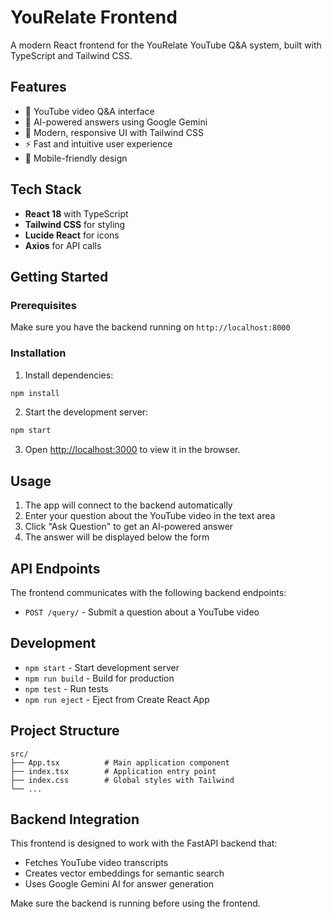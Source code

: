 # YouRelate Frontend

A modern React frontend for the YouRelate YouTube Q&A system, built with TypeScript and Tailwind CSS.

## Features

- 🎥 YouTube video Q&A interface
- 🤖 AI-powered answers using Google Gemini
- 🎨 Modern, responsive UI with Tailwind CSS
- ⚡ Fast and intuitive user experience
- 📱 Mobile-friendly design

## Tech Stack

- **React 18** with TypeScript
- **Tailwind CSS** for styling
- **Lucide React** for icons
- **Axios** for API calls

## Getting Started

### Prerequisites

Make sure you have the backend running on `http://localhost:8000`

### Installation

1. Install dependencies:
```bash
npm install
```

2. Start the development server:
```bash
npm start
```

3. Open [http://localhost:3000](http://localhost:3000) to view it in the browser.

## Usage

1. The app will connect to the backend automatically
2. Enter your question about the YouTube video in the text area
3. Click "Ask Question" to get an AI-powered answer
4. The answer will be displayed below the form

## API Endpoints

The frontend communicates with the following backend endpoints:

- `POST /query/` - Submit a question about a YouTube video

## Development

- `npm start` - Start development server
- `npm run build` - Build for production
- `npm test` - Run tests
- `npm run eject` - Eject from Create React App

## Project Structure

```
src/
├── App.tsx          # Main application component
├── index.tsx        # Application entry point
├── index.css        # Global styles with Tailwind
└── ...
```

## Backend Integration

This frontend is designed to work with the FastAPI backend that:
- Fetches YouTube video transcripts
- Creates vector embeddings for semantic search
- Uses Google Gemini AI for answer generation

Make sure the backend is running before using the frontend.
